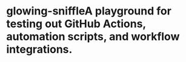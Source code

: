 # glowing-sniffleA playground for testing out GitHub Actions, automation scripts, and workflow integrations.

